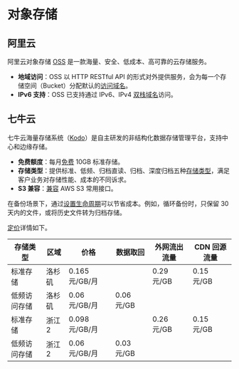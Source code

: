 # 对象存储

## 阿里云

阿里云对象存储 [OSS](https://help.aliyun.com/zh/oss/) 是一款海量、安全、低成本、高可靠的云存储服务。

- **地域访问**：OSS 以 HTTP RESTful API 的形式对外提供服务，会为每一个存储空间（Bucket）分配默认的[访问域名](https://help.aliyun.com/zh/oss/user-guide/regions-and-endpoints)。
- **IPv6 支持**：OSS 已支持通过 IPv6、IPv4 [双栈域名](https://help.aliyun.com/zh/oss/user-guide/oss-domain-names)访问。

## 七牛云

七牛云海量存储系统（[Kodo](https://www.qiniu.com/products/kodo)）是自主研发的非结构化数据存储管理平台，支持中心和边缘存储。

- **免费额度**：每月[免费](https://developer.qiniu.com/kodo/6379/metering-and-billing) 10GB 标准存储。
- **存储类型**：提供标准、低频、归档直读、归档、深度归档五种[存储类型](https://developer.qiniu.com/kodo/3956/kodo-category)，满足客户业务对存储性能、成本的不同诉求。
- **S3 兼容**：[兼容](https://developer.qiniu.com/kodo/4086/aws-s3-compatible) AWS S3 常用接口。

在备份场景下，通过[设置生命周期](https://developer.qiniu.com/kodo/8540/set-the-life-cycle)可以节省成本。例如，循环备份时，只保留 30 天内的文件，或将历史文件转为归档存储。

[定价](https://www.qiniu.com/prices/kodo)详情如下。

| 存储类型     | 区域   | 价格           | 数据取回   | 外网流出流量 | CDN 回源流量 |
| ------------ | ------ | -------------- | ---------- | ------------ | ------------ |
| 标准存储     | 洛杉矶 | 0.165 元/GB/月 |            | 0.29 元/GB   | 0.15 元/GB   |
| 低频访问存储 | 洛杉矶 | 0.06 元/GB/月  | 0.06 元/GB |              |              |
| 标准存储     | 浙江2  | 0.098 元/GB/月 |            | 0.26 元/GB   | 0.15 元/GB   |
| 低频访问存储 | 浙江2  | 0.06 元/GB/月  | 0.03 元/GB |              |              |

